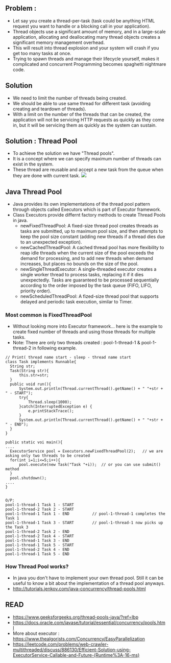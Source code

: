 ## Problem : 
* Let say you create a thread-per-task (task could be anything HTML request you want to handle or a blocking call in your application).
* Thread objects use a significant amount of memory, and in a large-scale application, allocating and deallocating many thread objects creates a significant memory management overhead.
* This will result into thread explosion and your system will crash if you get too many tasks at once.
* Trying to spawn threads and manage their lifecycle yourself, makes it complicated and concurrent Programming becomes spaghetti nightmare code. 

## Solution
* We need to limit the number of threads being created.
* We should be able to use same thread for different task (avoiding creating and teardown of threads).
* With a limit on the number of the threads that can be created, the application will not be servicing HTTP requests as quickly as they come in, but it will be servicing them as quickly as the system can sustain.

## Solution : Thread Pool
* To achieve the solution we have "Thread pools". 
* It is a concept where we can specify maximum number of threads can exist in the system.
* These thread are reusable and accept a new task from the queue when they are done with current task.
![](https://media.geeksforgeeks.org/wp-content/uploads/tpinit.jpg)

## Java Thread Pool
* Java provides its own implementations of the thread pool pattern through objects called Executors which is part of Executor framework. 
* Class Executors provide differnt factory methods to create Thread Pools in java. 
  * newFixedThreadPool: A fixed-size thread pool creates threads as tasks are submitted, up to maximum pool size, and then attempts to keep the pool size constant (adding new threads if a thread dies due to an unexpected exception).
  * newCachedThreadPool: A cached thread pool has more flexibility to reap idle threads when the current size of the pool exceeds the demand for processing, and to add new threads when demand increases, but places no bounds on the size of the pool.
  * newSingleThreadExecutor: A single-threaded executor creates a single worker thread to process tasks, replacing it if it dies unexpectedly. Tasks are guaranteed to be processed sequentially according to the order imposed by the task queue (FIFO, LIFO, priority order).
  * newScheduledThreadPool: A fized-size thread pool that supports delayed and periodic task execution, similar to Timer.
  
  
### Most common is FixedThreadPool
* Without looking more into Executor framework... here is the example to create fixed number of threads and using those threads for multiple tasks.
* Note: There are only two threads created : pool-1-thread-1 & pool-1-thread-2 in following example. 

```
// Print( thread name start - sleep - thread name start
class Task implements Runnable{
  String str;
  Task(String str){
      this.str=str;
  }
  public void run(){
      System.out.println(Thread.currentThread().getName() + " "+str + " - START");
      try{
          Thread.sleep(1000);
      }catch(InterruptedException e) { 
          e.printStackTrace();
      }
      System.out.println(Thread.currentThread().getName() + " "+str + " - END");
  }
}

public static voi main(){
....
  ExecutorService pool = Executors.newFixedThreadPool(2);   // we are asking only two threads to be created 
  for(int i=1;i<=5;i++){
      pool.execute(new Task("Task "+i));  // or you can use submit() method       
  }
  pool.shutdown();
....
}


O/P: 
pool-1-thread-1 Task 1 - START
pool-1-thread-2 Task 2 - START
pool-1-thread-1 Task 1 - END          // pool-1-thread-1 completes the Task 1 
pool-1-thread-1 Task 3 - START        // pool-1-thread-1 now picks up the Task 3  
pool-1-thread-2 Task 2 - END
pool-1-thread-2 Task 4 - START
pool-1-thread-1 Task 3 - END
pool-1-thread-1 Task 5 - START
pool-1-thread-2 Task 4 - END
pool-1-thread-1 Task 5 - END
```

### How Thread Pool works? 
* In java you don't have to implement your own thread pool. Still it can be useful to know a bit about the implementation of a thread pool anyways.
* http://tutorials.jenkov.com/java-concurrency/thread-pools.html


## READ
* https://www.geeksforgeeks.org/thread-pools-java/?ref=lbp 
* https://docs.oracle.com/javase/tutorial/essential/concurrency/pools.html
* More about executor : https://www.thealgorists.com/Concurrency/EasyParallelization
* https://leetcode.com/problems/web-crawler-multithreaded/discuss/886130/Efficient-Solution-using-ExecutorService-Callable-and-Future-(Runtime%3A-16-ms)

